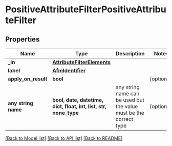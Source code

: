 # PositiveAttributeFilterPositiveAttributeFilter


## Properties
Name | Type | Description | Notes
------------ | ------------- | ------------- | -------------
**_in** | [**AttributeFilterElements**](AttributeFilterElements.md) |  | 
**label** | [**AfmIdentifier**](AfmIdentifier.md) |  | 
**apply_on_result** | **bool** |  | [optional] 
**any string name** | **bool, date, datetime, dict, float, int, list, str, none_type** | any string name can be used but the value must be the correct type | [optional]

[[Back to Model list]](../README.md#documentation-for-models) [[Back to API list]](../README.md#documentation-for-api-endpoints) [[Back to README]](../README.md)


